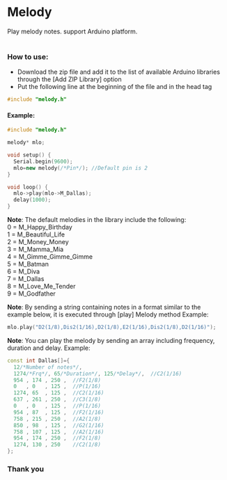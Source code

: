 # Melody
Play melody notes. support Arduino platform.<br><br>

### How to use:
- Download the zip file and add it to the list of available Arduino libraries through the [Add ZIP Library] option
- Put the following line at the beginning of the file and in the head tag
```C++
#include "melody.h"
```

#### Example:
```C++
#include "melody.h"

melody* mlo;

void setup() {
  Serial.begin(9600);
  mlo=new melody(/*Pin*/); //Default pin is 2
}

void loop() {
  mlo->play(mlo->M_Dallas);
  delay(1000);
}
```

**Note**: The default melodies in the library include the following:<br>
0 = M_Happy_Birthday<br>
1 = M_Beautiful_Life<br>
2 = M_Money_Money<br>
3 = M_Mamma_Mia<br>
4 = M_Gimme_Gimme_Gimme<br>
5 = M_Batman<br>
6 = M_Diva<br>
7 = M_Dallas<br>
8 = M_Love_Me_Tender<br>
9 = M_Godfather<br>

**Note**: By sending a string containing notes in a format similar to the example below, it is executed through [play] Melody method
Example:
```C++
mlo.play("D2(1/8),Dis2(1/16),D2(1/8),E2(1/16),Dis2(1/8),D2(1/16)");
```

**Note**: You can play the melody by sending an array including frequency, duration and delay.
Example:
```C++
const int Dallas[]={
  12/*Number of notes*/,
  1274/*Frq*/, 65/*Duration*/, 125/*Delay*/,  //C2(1/16)
  954 , 174 , 250 ,  //F2(1/8)
  0   , 0   , 125 ,  //P(1/16)
  1274, 65  , 125 ,  //C2(1/16)
  637 , 261 , 250 ,  //C3(1/8)
  0   , 0   , 125 ,  //P(1/16)
  954 , 87  , 125 ,  //F2(1/16)
  758 , 215 , 250 ,  //A2(1/8)
  850 , 98  , 125 ,  //G2(1/16)
  758 , 107 , 125 ,  //A2(1/16)
  954 , 174 , 250 ,  //F2(1/8)
  1274, 130 , 250    //C2(1/8)
};
```
### Thank you
